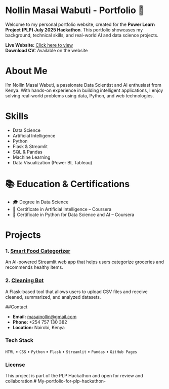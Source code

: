 # Nollin Masai Wabuti - Portfolio 🚀

Welcome to my personal portfolio website, created for the **Power Learn Project (PLP) July 2025 Hackathon**. This portfolio showcases my background, technical skills, and real-world AI and data science projects.

 **Live Website:** [Click here to view](https://burk2.github.io/My-portfolio-for-plp-hackathon-/)  
 **Download CV:** Available on the website

#  About Me
I’m Nollin Masai Wabuti, a passionate Data Scientist and AI enthusiast from Kenya. With hands-on experience in building intelligent applications, I enjoy solving real-world problems using data, Python, and web technologies.

# Skills
- Data Science
- Artificial Intelligence
- Python
- Flask & Streamlit
- SQL & Pandas
- Machine Learning
- Data Visualization (Power BI, Tableau)

# 📚 Education & Certifications
- 🎓 Degree in Data Science  
- 📜 Certificate in Artificial Intelligence – Coursera  
- 📜 Certificate in Python for Data Science and AI – Coursera  



# Projects

### 1. [Smart Food Categorizer](https://smart-grocery-adviso-9fqgsj5pret3tmbtycigvi.streamlit.app/)
An AI-powered Streamlit web app that helps users categorize groceries and recommends healthy items.

### 2. [Cleaning Bot](https://23ad87d4-ac48-45fe-92a9-9e0c7eed2ae2-00-1ev6b4t8dyoqy.spock.replit.dev/)
A Flask-based tool that allows users to upload CSV files and receive cleaned, summarized, and analyzed datasets.


##Contact
- **Email:** masainollin@gmail.com  
- **Phone:** +254 757 130 382  
- **Location:** Nairobi, Kenya


###  Tech Stack
`HTML` • `CSS` • `Python` • `Flask` • `Streamlit` • `Pandas` • `GitHub Pages`

###  License
This project is part of the PLP Hackathon and open for review and collaboration.# My-portfolio-for-plp-hackathon-
